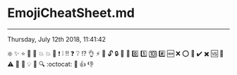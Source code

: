# EmojiCheatSheet.md
***
Thursday, July 12th 2018, 11:41:42

:sparkle:
:sparkles:
:star:
:star2:
:dizzy:
:boom:
:collision:
:anger:
:exclamation:
:grey_exclamation:
:bangbang:
:question:
:grey_question:
:interrobang:
:ok_hand:
:zap:
:tada:
:unlock:
:lock:
:key:
:loudspeaker:
:zero:
:one:
:keycap_ten:
:hash:
:new:
:x:
:o:
:link:
:heavy_check_mark:
:heavy_multiplication_x:
:vs:
:checkered_flag:
:warning:
:pushpin:
:paperclip:
:bulb:
:mag_right:
:mag:
:octocat:
:speech_balloon:
:+1:
:-1:
